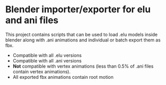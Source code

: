 # Blender importer/exporter for elu and ani files

This project contains scripts that can be used to load .elu models inside blender along with .ani animations and individual or batch export them as fbx.

* Compatible with all .elu versions
* Compatible with all .ani versions
* **Not** compatible with vertex animations (less than 0.5% of .ani files contain vertex animations).
* All exported fbx animations contain root motion


